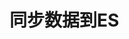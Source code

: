 


# 同步数据到ES  
<!-- 
logstash同步mysql数据到Elasticsearch实战,主要实现删除
https://blog.csdn.net/Giggle1994/article/details/111194763
-->
<!-- 

*** https://www.cnblogs.com/zeenzhou/p/12125634.html

https://blog.csdn.net/qq_39893313/article/details/123688809
https://www.cnblogs.com/zxy-come-on/p/15196602.html
https://www.zhihu.com/question/482345425/answer/2168849961
-->

<!-- 

canal
https://www.jianshu.com/p/9677ca6ca34e
使用canal增量同步mysql数据库信息到ElasticSearch
https://www.cnblogs.com/dalaoyang/p/11069850.html
canal adapter没有同步成功无异常
https://blog.csdn.net/lizz861109/article/details/113183990
CanalAdapter1.1.5版本问题收集
https://blog.csdn.net/lizz861109/article/details/112682680
Elasticsearch 如何实现相似推荐功能？
https://mp.weixin.qq.com/s/apPGngRQx6bJEmR82XlXhQ
-->




